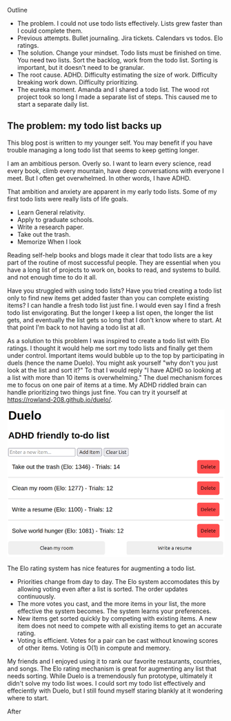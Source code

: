 Outline
- The problem. I could not use todo lists effectively. Lists grew faster than I could complete them.
- Previous attempts. Bullet journaling. Jira tickets. Calendars vs todos. Elo ratings.
- The solution. Change your mindset. Todo lists must be finished on time. You need two lists. Sort the backlog, work from the todo list. Sorting is important, but it doesn't need to be granular.
- The root cause. ADHD. Difficulty estimating the size of work. Difficulty breaking work down. Difficulty prioritizing.
- The eureka moment. Amanda and I shared a todo list. The wood rot project took so long I made a separate list of steps. This caused me to start a separate daily list.

## The problem: my todo list backs up

This blog post is written to my younger self.
You may benefit if you have trouble managing a long todo list that seems to keep getting longer.

I am an ambitious person.
Overly so.
I want to learn every science,
read every book,
climb every mountain,
have deep conversations with everyone I meet.
But I often get overwhelmed. 
In other words, I have ADHD.

That ambition and anxiety are apparent in my early todo lists.
Some of my first todo lists were really lists of life goals.
- Learn General relativity.
- Apply to graduate schools.
- Write a research paper.
- Take out the trash.
- Memorize 
When I look 


Reading self-help books and blogs made it clear that todo lists are a key part of the routine of most successful people. They are essential when you have a long list of projects to work on, books to read, and systems to build. and not enough time to do it all.



Have you struggled with using todo lists?
Have you tried creating a todo list only to find new items get added faster than you can complete existing items?
I can handle a fresh todo list just fine.
I would even say I find a fresh todo list envigorating.
But the longer I keep a list open,
the longer the list gets,
and eventually the list gets so long that I don't know where to start.
At that point I'm back to not having a todo list at all.

As a solution to this problem I was inspired to create a todo list with Elo ratings.
I thought it would help me sort my todo lists and finally get them under control. 
Important items would bubble up to the top by participating in duels (hence the name Duelo).
You might ask yourself "why don't you just look at the list and sort it?"
To that I would reply "I have ADHD so looking at a list with more than 10 items is overwhelming."
The duel mechanism forces me to focus on one pair of items at a time.
My ADHD riddled brain can handle prioritizing two things just fine.
You can try it yourself at https://rowland-208.github.io/duelo/.

![Duelo screenshot](_assets/duelo-screenshot.png)

The Elo rating system has nice features for augmenting a todo list.
* Priorities change from day to day. The Elo system accomodates this by allowing voting even after a list is sorted. The order updates continuously.
* The more votes you cast, and the more items in your list, the more effective the system becomes. The system learns your preferences.
* New items get sorted quickly by competing with existing items. A new item does not need to compete with all existing items to get an accurate rating.
* Voting is efficient. Votes for a pair can be cast without knowing scores of other items. Voting is O(1) in compute and memory.

My friends and I enjoyed using it to rank our favorite restaurants, countries, and songs.
The Elo rating mechanism is great for augmenting any list that needs sorting.
While Duelo is a tremendously fun prototype, ultimately it didn't solve my todo list woes.
I could sort my todo list effectively and effeciently with Duelo,
but I still found myself staring blankly at it wondering where to start. 

After 
